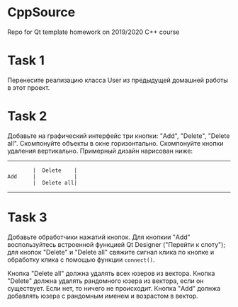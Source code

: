 # CppSource

Repo for Qt template homework on 2019/2020 C++ course

# Task 1

Перенесите реализацию класса User из предыдущей домашней работы в этот проект.

# Task 2

Добавьте на графический интерфейс три кнопки: "Add", "Delete", "Delete all". Скомпонуйте объекты в окне горизонтально. Скомпонуйте кнопки удаления вертикально. Примерный дизайн нарисован ниже:

__________________________
            |  Delete    |   
    Add     |            |
            |  Delete all|
__________________________

# Task 3

Добавьте обработчики нажатий кнопок. Для кнопкии "Add" воспользуйтесь встроенной функцией Qt Designer ("Перейти к слоту"); для кнопок "Delete" и "Delete all" свяжите сигнал клика по кнопке и обработку клика с помощью функции `connect()`. 

Кнопка "Delete all" должна удалять всех юзеров из вектора. Кнопка "Delete" должна удалять рандомного юзера из вектора, если он существует. Если нет, то ничего не происходит. Кнопка "Add" долнжа добавлять юзера с рандомным именем и возрастом в вектор. 

